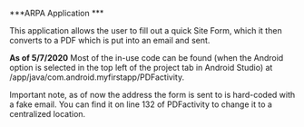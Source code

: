 ***ARPA Application ***

This application allows the user to fill out a quick Site Form, which it then converts to a PDF which is put into an email and sent.

**As of 5/7/2020**
Most of the in-use code can be found (when the Android option is selected in the top left of the project tab in Android Studio) at /app/java/com.android.myfirstapp/PDFactivity.

Important note, as of now the address the form is sent to is hard-coded with a fake email. You can find it on line 132 of PDFactivity to change it to a centralized location. 
